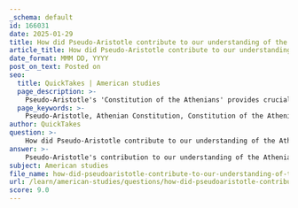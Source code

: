 ```yaml
---
_schema: default
id: 166031
date: 2025-01-29
title: How did Pseudo-Aristotle contribute to our understanding of the Athenian Constitution?
article_title: How did Pseudo-Aristotle contribute to our understanding of the Athenian Constitution?
date_format: MMM DD, YYYY
post_on_text: Posted on
seo:
  title: QuickTakes | American studies
  page_description: >-
    Pseudo-Aristotle's 'Constitution of the Athenians' provides crucial insights into Athenian democracy, detailing political institutions, the evolution of democratic practices, and the rights and responsibilities of citizens, influencing modern political thought.
  page_keywords: >-
    Pseudo-Aristotle, Athenian Constitution, Constitution of the Athenians, Athenian democracy, political institutions, Assembly, Council of 500, Boule, law courts, democratic practices, Solon, Kleisthenes, citizens' rights, civic responsibilities, socio-political dynamics, rediscovery, Egypt, political theory, governance, comparative analysis, ancient political systems
author: QuickTakes
question: >-
    How did Pseudo-Aristotle contribute to our understanding of the Athenian Constitution?
answer: >-
    Pseudo-Aristotle's contribution to our understanding of the Athenian Constitution is significant and multifaceted. The text, known as the "Constitution of the Athenians" (Greek: Ἀθηναίων Πολιτεία, Athēnaiōn Politeia), is a crucial historical source that provides a comprehensive examination of the political structure and functioning of Athenian democracy, dating back to around 330 BC.\n\n1. **Detailed Description of Political Institutions**: The work outlines the roles and functions of key political institutions in Athens, such as the Assembly (ekklesia), the Council of 500 (Boule), and the law courts. This detailed account is essential for understanding how these institutions operated and interacted within the framework of Athenian governance.\n\n2. **Evolution of Democratic Practices**: Pseudo-Aristotle's text chronicles the evolution of democratic practices in Athens, detailing the reforms that shaped the political landscape. This includes insights into the changes brought about by figures like Solon and Kleisthenes, which are pivotal for understanding the development of Athenian democracy.\n\n3. **Rights and Responsibilities of Citizens**: The Constitution also addresses the rights and responsibilities of Athenian citizens, providing a clearer picture of civic duties and the concept of citizenship in a democratic society. This aspect is vital for comprehending the socio-political dynamics of ancient Athens.\n\n4. **Historical Context and Rediscovery**: The text was rediscovered in the late 19th century in Egypt, which has allowed modern scholars to access and analyze it. It serves as a foundational document for many contemporary studies of Athenian democracy, influencing our understanding of political theory and practice in ancient times.\n\n5. **Influence on Modern Political Thought**: Pseudo-Aristotle's work has had a lasting impact on the study of political systems, as it provides a comparative perspective on various constitutions from the ancient world, including those of Rome and Sparta. This comparative analysis enriches our understanding of governance and democracy.\n\nIn summary, Pseudo-Aristotle's "Constitution of the Athenians" is a vital resource for historians and political theorists alike, offering detailed insights into the complexities of Athenian governance, the evolution of democratic practices, and the role of citizens within this system. It remains a cornerstone for understanding the foundations of democratic governance and the historical context of Athenian society.
subject: American studies
file_name: how-did-pseudoaristotle-contribute-to-our-understanding-of-the-athenian-constitution.md
url: /learn/american-studies/questions/how-did-pseudoaristotle-contribute-to-our-understanding-of-the-athenian-constitution
score: 9.0
---
```


&nbsp;